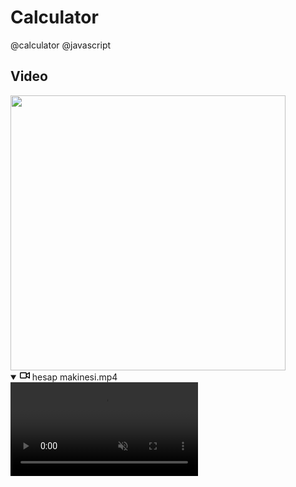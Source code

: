 # Calculator
@calculator @javascript 

## Video



  

<img src='https://user-images.githubusercontent.com/98836519/173416138-89c8b603-83eb-4563-8935-4622f751221e.gif' width='440' loop="true" autoplay="true !important" controls muted>
     
<details open="" class="details-reset border rounded-2">
  <summary class="px-3 py-2">
    <svg aria-hidden="true" height="16" viewBox="0 0 16 16" version="1.1" width="16" data-view-component="true" class="octicon octicon-device-camera-video">
    <path fill-rule="evenodd" d="M16 3.75a.75.75 0 00-1.136-.643L11 5.425V4.75A1.75 1.75 0 009.25 3h-7.5A1.75 1.75 0 000 4.75v6.5C0 12.216.784 13 1.75 13h7.5A1.75 1.75 0 0011 11.25v-.675l3.864 2.318A.75.75 0 0016 12.25v-8.5zm-5 5.075l3.5 2.1v-5.85l-3.5 2.1v1.65zM9.5 6.75v-2a.25.25 0 00-.25-.25h-7.5a.25.25 0 00-.25.25v6.5c0 .138.112.25.25.25h7.5a.25.25 0 00.25-.25v-4.5z"></path>
</svg>
    <span aria-label="Video açıklaması hesaplayıcı.mp4" class="m-1"><font style="vertical-align: inherit;"><font style="vertical-align: inherit;">hesap makinesi.mp4</font></font></span>
    <span class="dropdown-caret"></span>
  </summary>

  <video src="https://user-images.githubusercontent.com/98836519/173416368-8123bb4c-a893-4fa6-90c6-8b773b0f894f.mp4" data-canonical-src="https://user-images.githubusercontent.com/98836519/173416368-8123bb4c-a893-4fa6-90c6-8b773b0f894f.mp4" controls="controls" muted="muted" class="d-block rounded-bottom-2 border-top width-fit" style="max-height:640px;">

  </video>
</details>
